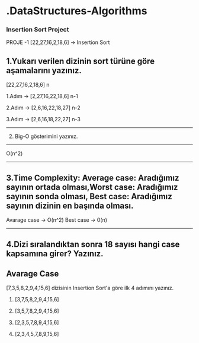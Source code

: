 # .DataStructures-Algorithms

### Insertion Sort Project

PROJE -1 
[22,27,16,2,18,6] -> Insertion Sort

1.Yukarı verilen dizinin sort türüne göre aşamalarını yazınız.
---

[22,27,16,2,18,6] n

1.Adım -> [2,27,16,22,18,6] n-1

2.Adım -> [2,6,16,22,18,27] n-2

3.Adım -> [2,6,16,18,22,27] n-3

---

2. Big-O gösterimini yazınız.
---

O(n^2)

---

3.Time Complexity: Average case: Aradığımız sayının ortada olması,Worst case: Aradığımız sayının sonda olması, Best case: Aradığımız sayının dizinin en başında olması.
---

Avarage case -> O(n^2)
Best case -> 0(n)

---

4.Dizi sıralandıktan sonra 18 sayısı hangi case kapsamına girer? Yazınız.
---
Avarage Case 
---



[7,3,5,8,2,9,4,15,6] dizisinin Insertion Sort'a göre ilk 4 adımını yazınız.

1. [3,7,5,8,2,9,4,15,6]

2. [3,5,7,8,2,9,4,15,6]

3. [2,3,5,7,8,9,4,15,6]

4. [2,3,4,5,7,8,9,15,6]

